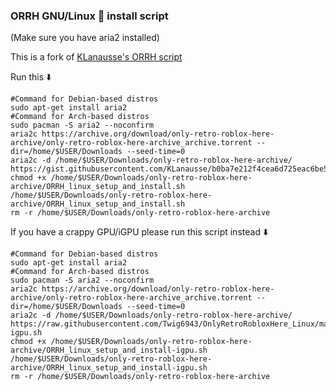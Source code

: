 ### ORRH GNU/Linux 🐧 install script 

(Make sure you have aria2 installed)

This is a fork of [KLanausse's ORRH script](https://gist.github.com/KLanausse/b0ba7e212f4cea6d725eac6be5c2d880)

Run this ⬇️
```
#Command for Debian-based distros
sudo apt-get install aria2
#Command for Arch-based distros
sudo pacman -S aria2 --noconfirm
aria2c https://archive.org/download/only-retro-roblox-here-archive/only-retro-roblox-here-archive_archive.torrent --dir=/home/$USER/Downloads --seed-time=0
aria2c -d /home/$USER/Downloads/only-retro-roblox-here-archive/ https://gist.githubusercontent.com/KLanausse/b0ba7e212f4cea6d725eac6be5c2d880/raw/655f5d0adfa2c0236468bb79a2f96506ef067c67/ORRH_linux_setup_and_install.sh
chmod +x /home/$USER/Downloads/only-retro-roblox-here-archive/ORRH_linux_setup_and_install.sh
/home/$USER/Downloads/only-retro-roblox-here-archive/ORRH_linux_setup_and_install.sh
rm -r /home/$USER/Downloads/only-retro-roblox-here-archive
```

If you have a crappy GPU/iGPU please run this script instead ⬇️
```
#Command for Debian-based distros
sudo apt-get install aria2
#Command for Arch-based distros
sudo pacman -S aria2 --noconfirm
aria2c https://archive.org/download/only-retro-roblox-here-archive/only-retro-roblox-here-archive_archive.torrent --dir=/home/$USER/Downloads --seed-time=0
aria2c -d /home/$USER/Downloads/only-retro-roblox-here-archive/ https://raw.githubusercontent.com/Twig6943/OnlyRetroRobloxHere_Linux/main/ORRH_linux_setup_and_install-igpu.sh
chmod +x /home/$USER/Downloads/only-retro-roblox-here-archive/ORRH_linux_setup_and_install-igpu.sh
/home/$USER/Downloads/only-retro-roblox-here-archive/ORRH_linux_setup_and_install-igpu.sh
rm -r /home/$USER/Downloads/only-retro-roblox-here-archive
```
